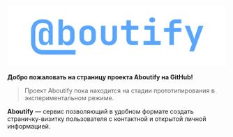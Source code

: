 ![Логотип проекта Aboutify ](logo.png)

**Добро пожаловать на страницу проекта Aboutify на GitHub!**

> Проект Aboutify пока находится на стадии прототипирования в экспериментальном режиме.

**Aboutify** — сервис позволяющий в удобном формате создать страничку-визитку пользователя с контактной и  открытой личной информацией.